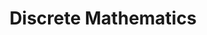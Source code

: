 ---
layout: course-page
title: Discrete Mathematics
instructor:
  - name: Mr. Shannon Houtrouw
    url: instructional/MrShannonHoutrouw
coursename: KAMSC DISCRETE MATHEMATICS (H)
description: "<b>A college level course</b> dealing with finite processes, sets of elements, countable phenomena (based on integers—contrasted with calculus, which has to do with infinite processes and intervals of real numbers).  The mathematical topics and algorithms studied have many applications in the broad field of computer science.  Topics include combinatorial analysis, graph theory, mathematical trees, logic gates, circuits, and more."
---